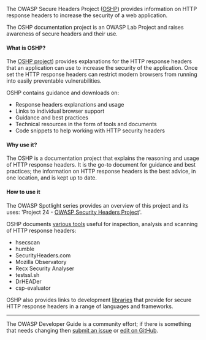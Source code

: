 The OWASP Secure Headers Project ([OSHP][oshp]) provides information on HTTP response headers
to increase the security of a web application.

The OSHP documentation project is an OWASP Lab Project and raises awareness  of secure headers and their use.

#### What is OSHP?

The [OSHP project][oshp]) provides explanations for the HTTP response headers that an application can use
to increase the security of the application.
Once set the HTTP response headers can restrict modern browsers from running into easily preventable vulnerabilities.

OSHP contains guidance and downloads on:

* Response headers explanations and usage
* Links to individual browser support
* Guidance and best practices
* Technical resources in the form of tools and documents
* Code snippets to help working with HTTP security headers

#### Why use it?

The OSHP is a documentation project that explains the reasoning and usage of HTTP response headers.
It is the go-to document for guidance and best practices;
the information on HTTP response headers is the best advice, in one location, and is kept up to date.

#### How to use it

The OWASP Spotlight series provides an overview of this project and its uses:
'Project 24 - [OWASP Security Headers Project][spotlight24]'.

OSHP documents [various tools][oshp-tools] useful for inspection, analysis and scanning of HTTP response headers:

* hsecscan
* humble
* SecurityHeaders.com
* Mozilla Observatory
* Recx Security Analyser
* testssl.sh
* DrHEADer
* csp-evaluator

OSHP also provides links to development [libraries][oshp-libs] that provide for secure HTTP response headers
in a range of languages and frameworks.

----

The OWASP Developer Guide is a community effort; if there is something that needs changing
then [submit an issue][issue080205] or [edit on GitHub][edit080205].

[edit080205]: https://github.com/OWASP/DevGuide/blob/main/docs/06-verification/02-tools/05-secure-headers.md
[issue080205]: https://github.com/OWASP/DevGuide/issues/new?labels=content&template=request.md&title=Update:%2006-verification/02-tools/05-secure-headers
[oshp]: https://owasp.org/www-project-secure-headers/
[oshp-libs]: https://owasp.org/www-project-secure-headers/#development-libraries
[oshp-tools]: https://owasp.org/www-project-secure-headers/#analysis-tools
[spotlight24]: https://youtu.be/N4F3VWQYU9E
